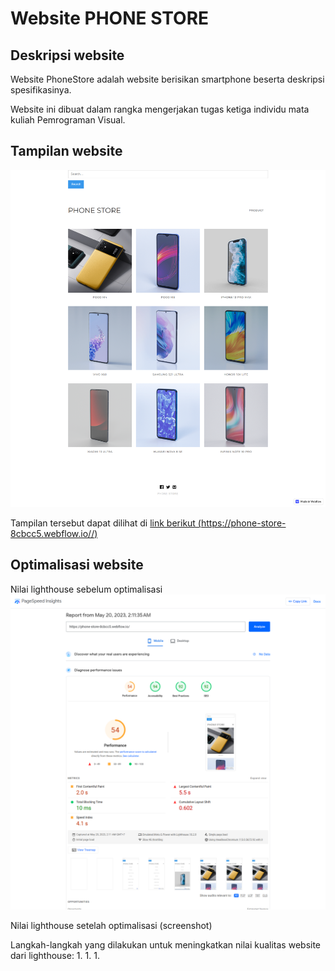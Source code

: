 # Website PHONE STORE

## Deskripsi website

Website PhoneStore adalah website berisikan smartphone beserta deskripsi spesifikasinya.

Website ini dibuat dalam rangka mengerjakan tugas ketiga individu mata kuliah Pemrograman Visual.

## Tampilan website

![preview of PhoneStore Website](./preview/phoneweb.png)

Tampilan tersebut dapat dilihat di [link berikut (https://phone-store-8cbcc5.webflow.io//)](https://phone-store-8cbcc5.webflow.io/)

## Optimalisasi website

Nilai lighthouse sebelum optimalisasi
![preview of PhoneStore Website Analyze](./preview/result1.png)

Nilai lighthouse setelah optimalisasi
(screenshot)

Langkah-langkah yang dilakukan untuk meningkatkan nilai kualitas website dari lighthouse:
1.
1.
1.
